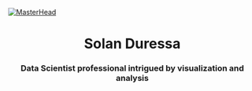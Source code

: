 [![MasterHead](https://nielseniq.com/wp-content/uploads/sites/4/2021/02/data-science-icon-animation-banner-clockwise-4.gif)](https://rishavchanda.io)
<h1 align="center">Solan Duressa</h1>
<h3 align="center">Data Scientist professional intrigued by visualization and analysis</h3>
